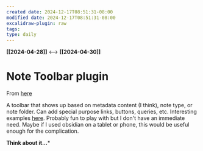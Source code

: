 ```yaml
---
created date: 2024-12-17T08:51:31-08:00
modified date: 2024-12-17T08:51:31-08:00
excalidraw-plugin: raw
tags: 
type: daily
---
```

**[[2024-04-28]]**  <-->  **[[2024-04-30]]**

# Note Toolbar plugin
From [here](https://github.com/chrisgurney/obsidian-note-toolbar)

A toolbar that shows up based on metadata content (I think), note type, or note folder.  Can add special purpose links, buttons, queries, etc.  Interesting examples [here](https://www.youtube.com/watch?v=w-iiVfuLTX0).  Probably fun to play with but I don't have an immediate need.  Maybe if I used obsidian on a tablet or phone, this would be useful enough for the complication.

**Think about it...***

